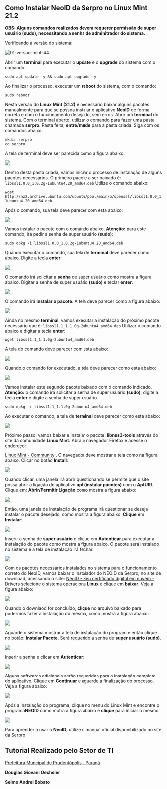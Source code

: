 ## Como Instalar NeoID da Serpro no Linux Mint 21.2

**OBS: Alguns comandos realizados devem requerer permissão de super usuário (sudo), necessitando a senha de adminitrador do sistema.**

Verificando a versão do sistema:

![01-versao-mint-44](https://github.com/doguibnu/serpro-neoid-linux-mint-21-2/assets/38897311/562ef9c8-6ec1-4968-b41e-a2f9c1547fe2)

Abrir um **terminal** para executar o **update** e o **upgrade** do sistema com o comando:
```
sudo apt update -y && sudo apt upgrade -y
```

Ao finalizar o processo, executar um **reboot** do sistema, com o comando:
```
sudo reboot
```

Nesta versão do **Linux Mint (21.2)** é necessário baixar alguns pacotes manualmente para que se possoa instalar o aplicativo **NeoID** de forma correta e com o funcionamento desejado, sem erros.  Abrir um **terminal** do sistema. Com o terminal aberto, utilizar o comando para fazer uma pasta chamada **serpro**. Pasta feita, **entre/mude** para a pasta criada. Siga com os comandos abaixo:

```
mkdir serpro
cd serpro
```

A tela de terminal deve ser parecida como a figura abaixo:

![](/home/prefprudeserpro/.var/app/com.github.marktext.marktext/config/marktext/images/2023-07-19-16-03-20-02-tela-terminal06.png)

Dentro desta pasta criada, vamos iniciar o processo de instalação de alguns pacotes necessários. O primeiro pacote a ser baixado é: `libssl1.0.0_1.0.2g-1ubuntu4.20_amd64.deb`  Utilize o comando abaixo:

```
wget http://nz2.archive.ubuntu.com/ubuntu/pool/main/o/openssl/libssl1.0.0_1.0.2g-1ubuntu4.20_amd64.deb
```

Após o comando, sua tela deve parecer com esta abaixo:

![](/home/prefprudeserpro/.var/app/com.github.marktext.marktext/config/marktext/images/2023-07-19-16-12-59-03-pacote01-libssl04.png)

Vamos instalar o pacote com o comando abaixo. **Atenção:** para este comando, irá pedir a senha de super usuário **(sudo)**:

```
sudo dpkg -i libssl1.0.0_1.0.2g-1ubuntu4.20_amd64.deb
```

Quando executar o comando, sua tela de **terminal** deve parecer como abaixo. Digite a tecla **enter**:

![](/home/prefprudeserpro/.var/app/com.github.marktext.marktext/config/marktext/images/2023-07-19-16-19-52-04-sudo-prim-pacote9.png)



O comando irá solicitar a **senha** de super usuário como mostra a figura abaixo. Digitar a senha de super usuário **(sudo)** e teclar **enter**.

![](/home/prefprudeserpro/.var/app/com.github.marktext.marktext/config/marktext/images/2023-07-19-16-22-12-05-tela-sudo-prim-comando1.png)



O comando irá **instalar o pacote**. A tela deve parecer como a figura abaixo:

![](/home/prefprudeserpro/.var/app/com.github.marktext.marktext/config/marktext/images/2023-07-19-16-30-01-06-instalar-primeiro-comando33.png)

Ainda no mesmo **terminal**, vamos executar a instalação do próximo pacote necessário que é: `libssl1.1_1.1.0g-2ubuntu4_amd64.deb` Utilizar o comando abaixo e digitar a tecla **enter:**

```
wget libssl1.1_1.1.0g-2ubuntu4_amd64.deb
```

A tela do comando deve parecer com esta abaixo:

![](/home/prefprudeserpro/.var/app/com.github.marktext.marktext/config/marktext/images/2023-07-19-16-45-08-07-segundo-pacote7.png)

Quando o comando for executado, a tela deve parecer como esta abaixo:

![](/home/prefprudeserpro/.var/app/com.github.marktext.marktext/config/marktext/images/2023-07-19-16-49-09-08-down-segundo-pacote.png)



Vamos instalar este segundo pacote baixado com o comando indicado. **Atenção:** o comando irá solicitar a senha de super usuário **(sudo)**, digite a tecla **enter** e digite a senha de super usuário.

```
sudo dpkg -i libssl1.1_1.1.0g-2ubuntu4_amd64.deb
```

Ao executar o comando, a tela de **terminal** deve parecer como esta abaixo:

![](/home/prefprudeserpro/.var/app/com.github.marktext.marktext/config/marktext/images/2023-07-19-16-57-49-10-tela-instala-segundo-pacote-17.png)



Próximo passo, vamos baixar e instalar o pacote: **libnss3-tools** através do site da comunidade **Linux Mint.** Abra o navegador Firefox e acesse o endereço:

[Linux Mint - Community](https://community.linuxmint.com/software/view/libnss3-tools) . O navegador deve mostrar a tela como na figura abaixo. Clicar no botão **Install**:

![](/home/prefprudeserpro/.var/app/com.github.marktext.marktext/config/marktext/images/2023-07-20-08-37-10-11-site-libnss0fire.png)

Quando clicar, uma janela irá abrir questionando se permite que o site possa abrir a ligação do aplicativo **apt (instalar pacotes)** com o **AptURl**. Clique em: **Abrir/Permitir Ligação** como mostra a figura abaixo:

![](/home/prefprudeserpro/.var/app/com.github.marktext.marktext/config/marktext/images/2023-07-20-08-56-49-12-clicar-abrir-link-52a.png)

Então, uma janela de instalação de programa irá questionar se deseja instalar o pacote desejado, como mostra a figura abaixo. **Clique** em **Instalar**:

![](/home/prefprudeserpro/.var/app/com.github.marktext.marktext/config/marktext/images/2023-07-20-09-02-37-13-tela-de%20instalar-pacote0libnss3-50.png)

Inserir a senha de **super usuário** e clique em **Autenticar** para executar a instalação do pacote como mostra a figura abaixo. O pacote será instalado no sistema e a tela de instalação irá fechar.

![](/home/prefprudeserpro/.var/app/com.github.marktext.marktext/config/marktext/images/2023-07-20-09-17-47-14-senha-para-instalar-pacote.png)



Com os pacotes necessários instalados no sistema para o funcionamento correto do NeoID, vamos baixar o instalador do NEOID da Serpro, no site de download, acessando o siite:  [NeoID - Seu certificado digital em nuvem - Drivers](https://neoid.estaleiro.serpro.gov.br/downloads/) selecione o sistema operaciona **Linux** e clique em **baixar**. Veja a figura abaixo: 

![](/home/prefprudeserpro/.var/app/com.github.marktext.marktext/config/marktext/images/2023-07-20-09-35-16-15-neo-id-baixiar-site-54aa.png)

Quando o downlaod for concluído, **clique** no arquivo baixado para podermos fazer a instalação do mesmo, como mostra a figura abaixo:

![](/home/prefprudeserpro/.var/app/com.github.marktext.marktext/config/marktext/images/2023-07-20-09-43-47-16-dowload-neo-id-44aa.png)

Aguarde o sistema mostrar a tela de instalação do program e então clique no botão: **Instalar Pacote**. Será requerido a senha de **super usuário (sudo)**.

![](/home/prefprudeserpro/.var/app/com.github.marktext.marktext/config/marktext/images/2023-07-20-09-48-21-16-instalar-Neoid36.png)

Inserir a senha e clicar em **Autenticar**:

![](/home/prefprudeserpro/.var/app/com.github.marktext.marktext/config/marktext/images/2023-07-20-09-54-14-17-senha-instalar-neoidg.png)

Alguns softwares adicionais serão requeridos para a instalação completa do aplicativo. Clique em **Continuar** e aguarde a finalização do processo. Veja a figura abaixo:

![](/home/prefprudeserpro/.var/app/com.github.marktext.marktext/config/marktext/images/2023-07-20-10-02-36-18-pacotes-requeridos-neoid31.png)



Após a instalação do programa, clique no menu do Linux Mint e encontre o programa**NEOID** como motra a figura abaixo e **clique** para iniciar o mesmo:

![](/home/prefprudeserpro/.var/app/com.github.marktext.marktext/config/marktext/images/2023-07-20-10-10-32-21-menu-neoid-mint.png) 

Para aprender a usar o **NeoID**, utilize o manual oficial disponibilizado no site da [Serpro ](https://neoid.estaleiro.serpro.gov.br/downloads/Manual-NeoID.pdf)

## Tutorial Realizado pelo **Setor de TI**

[Prefeitura Muncipal de Prudentópolis - Paraná](https://www.prudentopolis.pr.gov.br/)



**Douglas Giovani Oechsler**

**Selmo Andrei Bobato**








